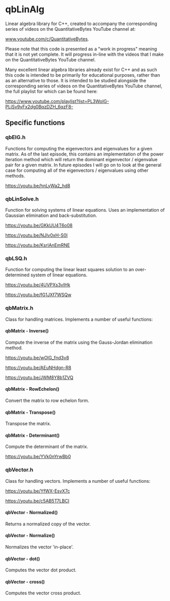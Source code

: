 # qbLinAlg
Linear algebra library for C++, created to accompany the corresponding series of videos on the QuantitativeBytes YouTube channel at:

www.youtube.com/c/QuantitativeBytes.

Please note that this code is presented as a "work in progress" meaning that it is not yet complete. It will progress in-line with the videos that I make on the QuantitativeBytes YouTube channel.

Many excellent linear algebra libraries already exist for C++ and as such this code is intended to be primarily for educational purposes, rather than as an alternative to those. It is intended to be studied alongside the corresponding series of videos on the QuantitativeBytes YouTube channel, the full playlist for which can be found here:

https://www.youtube.com/playlist?list=PL3WoIG-PLjSv9vFx2dg0BqzDZH_6qzF8-

## Specific functions

### qbEIG.h

Functions for computing the eigenvectors and eigenvalues for a given matrix. As of the last episode, this contains an implementation of the power iteration method which will return the dominant eigenvector / eigenvalue pair for a given matrix. In future episodes I will go on to look at the general case for computing all of the eigenvectors / eigenvalues using other methods.

https://youtu.be/hnLyWa2_hd8

### qbLinSolve.h

Function for solving systems of linear equations. Uses an implementation of Gaussian elimination and back-substitution.

https://youtu.be/GKkUU4T6o08

https://youtu.be/NJIv0xH-S0I

https://youtu.be/KsrlAnEmRNE

### qbLSQ.h

Function for computing the linear least squares solution to an over-determined system of linear equations.

https://youtu.be/4UVPXs3vIHk

https://youtu.be/fG1JXf7WSQw

### qbMatrix.h

Class for handling matrices. Implements a number of useful functions:

#### qbMatrix - Inverse()

Compute the inverse of the matrix using the Gauss-Jordan elimination method.

https://youtu.be/wOlG_fnd3v8

https://youtu.be/AEuNHdgn-R8

https://youtu.be/JWM8Y8b1ZVQ

#### qbMatrix - RowEchelon()

Convert the matrix to row echelon form.

#### qbMatrix - Transpose()

Transpose the matrix.

#### qbMatrix - Determinant()

Compute the determinant of the matrix.

https://youtu.be/YVk0nYrwBb0

### qbVector.h

Class for handling vectors. Implements a number of useful functions:

https://youtu.be/YfWX-EsvX7c

https://youtu.be/c5AB5T7LBCI

#### qbVector - Normalized()

Returns a normalized copy of the vector.

#### qbVector - Normalize()

Normalizes the vector 'in-place'.

#### qbVector - dot()

Computes the vector dot product.

#### qbVector - cross()

Computes the vector cross product.
